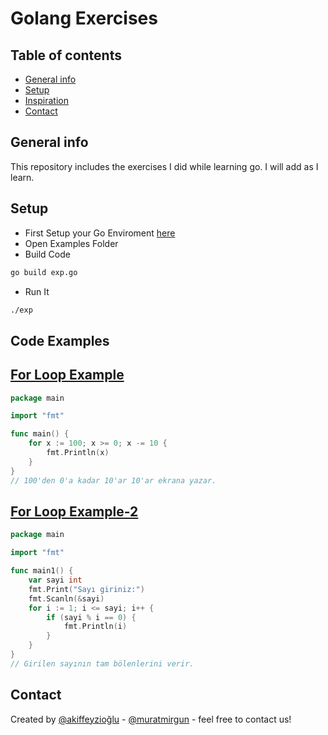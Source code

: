 # Golang Exercises  


## Table of contents
* [General info](#general-info)
* [Setup](#setup)
* [Inspiration](#inspiration)
* [Contact](#contact)

## General info
This repository includes the exercises I did while learning go. I will add as I learn.


## Setup
- First Setup your Go Enviroment [here](https://golang.org/dl/)
- Open Examples Folder
- Build Code 
```sh 
go build exp.go
```
- Run It 
```sh 
./exp
```

## Code Examples

## [For Loop Example]((https://github.com/akiffeyzioglu/go-examples/blob/master/Examples/exp.go))
```go
package main

import "fmt"

func main() {
	for x := 100; x >= 0; x -= 10 {
		fmt.Println(x)
	} 
}
// 100'den 0'a kadar 10'ar 10'ar ekrana yazar. 
```
## [For Loop Example-2](https://github.com/akiffeyzioglu/go-examples/blob/master/Examples/exp1.go)
```go
package main

import "fmt"

func main1() {
	var sayi int
	fmt.Print("Sayı giriniz:")
	fmt.Scanln(&sayi)
	for i := 1; i <= sayi; i++ {
		if (sayi % i == 0) {
			fmt.Println(i)
		}
	}
}
// Girilen sayının tam bölenlerini verir.
```

## Contact
Created by [@akiffeyzioğlu](https://github.com/akiffeyzioglu) - [@muratmirgun](https://github.com/muratmirgun) - feel free to contact us!